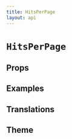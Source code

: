 ```yaml
---
title: HitsPerPage
layout: api
---
```


# `HitsPerPage`

## Props

## Examples

## Translations

## Theme
